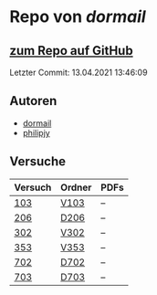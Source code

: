 # Repo von *dormail*

## [zum Repo auf GitHub](https://github.com/dormail/ap)

Letzter Commit: 13.04.2021 13:46:09

## Autoren
- [dormail](https://github.com/dormail)
- [philipjy](https://github.com/philipjy)

## Versuche

|       Versuch       |                       Ordner                       |PDFs|
|---------------------|----------------------------------------------------|----|
|[103](../versuch/103)|[V103](https://github.com/dormail/ap/tree/main/V103)|–   |
|[206](../versuch/206)|[D206](https://github.com/dormail/ap/tree/main/D206)|–   |
|[302](../versuch/302)|[V302](https://github.com/dormail/ap/tree/main/V302)|–   |
|[353](../versuch/353)|[V353](https://github.com/dormail/ap/tree/main/V353)|–   |
|[702](../versuch/702)|[D702](https://github.com/dormail/ap/tree/main/D702)|–   |
|[703](../versuch/703)|[D703](https://github.com/dormail/ap/tree/main/D703)|–   |
